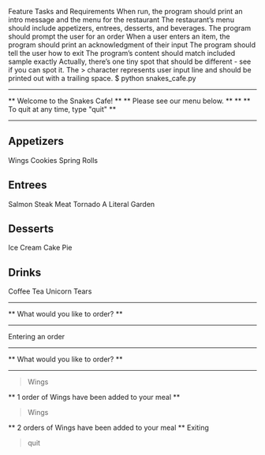 Feature Tasks and Requirements
When run, the program should print an intro message and the menu for the restaurant
The restaurant’s menu should include appetizers, entrees, desserts, and beverages.
The program should prompt the user for an order
When a user enters an item, the program should print an acknowledgment of their input
The program should tell the user how to exit
The program’s content should match included sample exactly
Actually, there’s one tiny spot that should be different - see if you can spot it.
The > character represents user input line and should be printed out with a trailing space.
$ python snakes_cafe.py
**************************************
**    Welcome to the Snakes Cafe!   **
**    Please see our menu below.    **
**
** To quit at any time, type "quit" **
**************************************

Appetizers
----------
Wings
Cookies
Spring Rolls

Entrees
-------
Salmon
Steak
Meat Tornado
A Literal Garden

Desserts
--------
Ice Cream
Cake
Pie

Drinks
------
Coffee
Tea
Unicorn Tears

***********************************
** What would you like to order? **
***********************************
>
Entering an order
***********************************
** What would you like to order? **
***********************************
> Wings

** 1 order of Wings have been added to your meal **

> Wings

** 2 orders of Wings have been added to your meal **
Exiting
> quit
